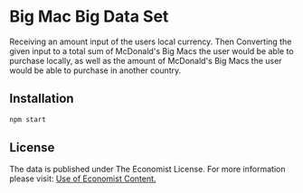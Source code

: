 # Big Mac Big Data Set

Receiving an amount input of the users local currency. Then Converting the given input to a total sum of McDonald's Big Macs the user would be able to purchase locally, as well as the amount of McDonald's Big Macs the user would be able to purchase in another country.

## Installation

```bash
npm start
```

## License

The data is published under The Economist License. For more information please visit: [Use of Economist Content.](http://www.economist.com/legal/terms-of-use)
